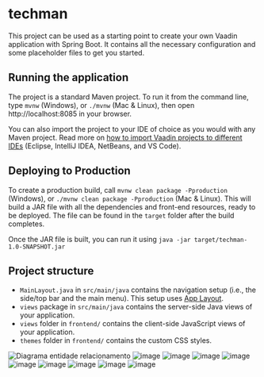 # techman

This project can be used as a starting point to create your own Vaadin application with Spring Boot.
It contains all the necessary configuration and some placeholder files to get you started.

## Running the application

The project is a standard Maven project. To run it from the command line,
type `mvnw` (Windows), or `./mvnw` (Mac & Linux), then open
http://localhost:8085 in your browser.

You can also import the project to your IDE of choice as you would with any
Maven project. Read more on [how to import Vaadin projects to different IDEs](https://vaadin.com/docs/latest/guide/step-by-step/importing) (Eclipse, IntelliJ IDEA, NetBeans, and VS Code).

## Deploying to Production

To create a production build, call `mvnw clean package -Pproduction` (Windows),
or `./mvnw clean package -Pproduction` (Mac & Linux).
This will build a JAR file with all the dependencies and front-end resources,
ready to be deployed. The file can be found in the `target` folder after the build completes.

Once the JAR file is built, you can run it using
`java -jar target/techman-1.0-SNAPSHOT.jar`

## Project structure

- `MainLayout.java` in `src/main/java` contains the navigation setup (i.e., the
  side/top bar and the main menu). This setup uses
  [App Layout](https://vaadin.com/docs/components/app-layout).
- `views` package in `src/main/java` contains the server-side Java views of your application.
- `views` folder in `frontend/` contains the client-side JavaScript views of your application.
- `themes` folder in `frontend/` contains the custom CSS styles.


![Diagrama entidade relacionamento](https://user-images.githubusercontent.com/99774507/224511658-c844ba90-af0d-4bcc-bb68-85321cee129d.jpg)
![image](https://user-images.githubusercontent.com/99774507/224511676-fb4d2106-539c-44d6-a80c-e0b2afd270cf.png)
![image](https://user-images.githubusercontent.com/99774507/224511861-ed90c70c-0364-4dcc-b04b-8c182209c466.png)
![image](https://user-images.githubusercontent.com/99774507/224511741-7c5a610a-f0de-4d32-beda-4dac8117e307.png)
![image](https://user-images.githubusercontent.com/99774507/224511777-89b74d60-eaff-48bc-a60e-575cd995513d.png)
![image](https://user-images.githubusercontent.com/99774507/224511783-1e7fcac4-8165-476d-89b5-046ba453a054.png)
![image](https://user-images.githubusercontent.com/99774507/224511790-f737d5f0-5cda-44b1-9547-e85cfb7292e4.png)
![image](https://user-images.githubusercontent.com/99774507/224511801-9b6c0c34-98ad-47eb-9315-93b16b1e6384.png)
![image](https://user-images.githubusercontent.com/99774507/224511829-46f7e40e-26b3-4ace-a6b0-a08a17c02726.png)
![image](https://user-images.githubusercontent.com/99774507/224511843-d16b2240-dd8d-44bc-be7d-455faef0e889.png)





